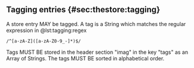 ## Tagging entries {#sec:thestore:tagging}

A store entry MAY be tagged. A tag is a String which matches the
regular expression in @lst:tagging:regex

```{#lst:tagging:regex .numberLines caption="Regular Expression for Tags"}
/^[a-zA-Z]([a-zA-Z0-9_-]*)$/
```

Tags MUST BE stored in the header section "imag" in the key "tags" as an Array
of Strings.
The tags MUST BE sorted in alphabetical order.


